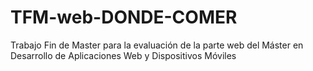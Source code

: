 # TFM-web-DONDE-COMER
Trabajo Fin de Master para la evaluación de la parte web del Máster en Desarrollo de Aplicaciones Web y Dispositivos Móviles
